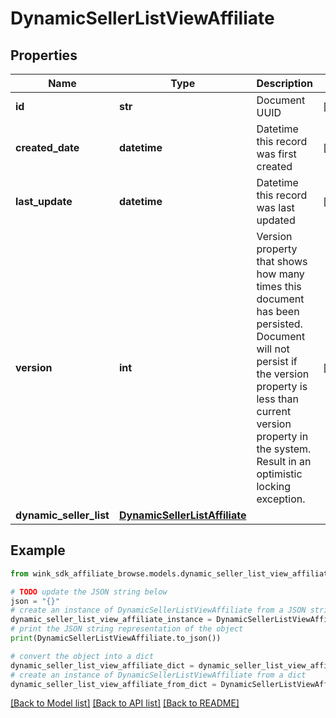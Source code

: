 # DynamicSellerListViewAffiliate


## Properties

Name | Type | Description | Notes
------------ | ------------- | ------------- | -------------
**id** | **str** | Document UUID | [optional] 
**created_date** | **datetime** | Datetime this record was first created | [optional] 
**last_update** | **datetime** | Datetime this record was last updated | [optional] 
**version** | **int** | Version property that shows how many times this document has been persisted. Document will not persist if the version property is less than current version property in the system. Result in an optimistic locking exception. | [optional] 
**dynamic_seller_list** | [**DynamicSellerListAffiliate**](DynamicSellerListAffiliate.md) |  | 

## Example

```python
from wink_sdk_affiliate_browse.models.dynamic_seller_list_view_affiliate import DynamicSellerListViewAffiliate

# TODO update the JSON string below
json = "{}"
# create an instance of DynamicSellerListViewAffiliate from a JSON string
dynamic_seller_list_view_affiliate_instance = DynamicSellerListViewAffiliate.from_json(json)
# print the JSON string representation of the object
print(DynamicSellerListViewAffiliate.to_json())

# convert the object into a dict
dynamic_seller_list_view_affiliate_dict = dynamic_seller_list_view_affiliate_instance.to_dict()
# create an instance of DynamicSellerListViewAffiliate from a dict
dynamic_seller_list_view_affiliate_from_dict = DynamicSellerListViewAffiliate.from_dict(dynamic_seller_list_view_affiliate_dict)
```
[[Back to Model list]](../README.md#documentation-for-models) [[Back to API list]](../README.md#documentation-for-api-endpoints) [[Back to README]](../README.md)


